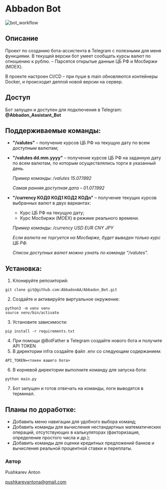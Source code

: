# Abbadon Bot

![bot_workflow](https://github.com/AbbadonAA/Abbadon_Bot/workflows/bot_workflow/badge.svg)

## Описание

Проект по созданию бота-ассистента в Telegram с полезными для меня функциями.
В текущей версии бот умеет сообщать курсы валют по отношению к рублю. – Парсятся открытые данные ЦБ РФ и Мосбиржи (MOEX).

В проекте настроен CI/CD – при пуше в main обновляются контейнеры Docker, и происходит деплой новой версии на сервер.

## Доступ
Бот запущен и доступен для подключения в Telegram: **@Abbadon_Assistant_Bot**

## Поддерживаемые команды:
- **"/valutes"** – получение курсов ЦБ РФ на текущую дату по всем доступным валютам;

- **"/valutes dd.mm.yyyy"** – получение курсов ЦБ РФ на заданную дату по всем валютам, по которым осуществлялись торги в указанный день.
    
    *Пример команды: /valutes 15.07.1992*
    
    *Самая ранняя доступная дата – 01.07.1992*

- **"/currency КОД0 КОД1 КОД2 КОДn"** – получение текущих курсов выбранных валют в двух вариантах:
    - Курс ЦБ РФ на текущую дату;
    - Курс Мосбиржи (MOEX) в режиме реального времени.
    
    *Пример команды: /currency USD EUR CNY JPY*
    
    *Если валюта не торгуется на Мосбирже, будет выведен только курс ЦБ РФ.*
    
    *Список доступных валют можно узнать по команде "/valutes".*

## Установка:
1. Клонируйте репозиторий:
```
git clone git@github.com:AbbadonAA/Abbadon_Bot.git
```
2. Создайте и активируйте виртуальное окружение:
```
python3 -m venv venv
source venv/bin/activate
```
3. Установите зависимости:
```
pip install -r requirements.txt
```
4. При помощи @BotFather в Telegram создайте нового бота и получите API TOKEN
5. В директории infra создайте файл .env со следующим содержанием:
```
API_TOKEN=<токен вашего бота>
```
6. В корневой директории выполните команду для запуска бота:
```
python main.py
```
7. Бот запущен и готов отвечать на команды, логи выводятся в терминал.

## Планы по доработке:
- Добавить меню навигации для удобного выбора команд;
- Добавить команды для вычисления нестандартных математических операций, отсутствующих в калькуляторах (факторизация, определение простого числа и др.);
- Добавить команды для оценки кредитных предложений банков и вычисления реальной процентной ставки и переплаты.

### Автор
Pushkarev Anton

pushkarevantona@gmail.com
